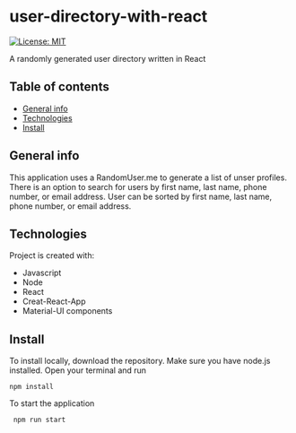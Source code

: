 # user-directory-with-react
[![License: MIT](https://img.shields.io/badge/License-MIT-yellow.svg)](https://opensource.org/licenses/MIT)

A randomly generated user directory written in React
## Table of contents
* [General info](#general-info)
* [Technologies](#technologies)
* [Install](#install)

## General info
This application uses a RandomUser.me to generate a list of unser profiles. There is an option to search for users by first name, last name, phone number, or email address. User can be sorted by first name, last name, phone number, or email address. 
	
## Technologies
Project is created with:
* Javascript
* Node 
* React 
* Creat-React-App
* Material-UI components

## Install
To install locally, download the repository. Make sure you have node.js installed. Open your terminal and run

``` npm install ``` 

To start the application

``` npm run start``` 
